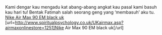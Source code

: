 Kami dengar kau mengadu kat abang-abang angkat kau pasal kami basuh kau hari tu! Bentak Fatimah salah seorang geng yang ‘membasuh’ aku tu.
 <a href="http://www.spiritualpsychology.co.uk/UKairmax.asp?airmaxonlinestore=1251" >Nike Air Max 90 EM black uk</a>
[url=http://www.spiritualpsychology.co.uk/UKairmax.asp?airmaxonlinestore=1251]Nike Air Max 90 EM black uk[/url]